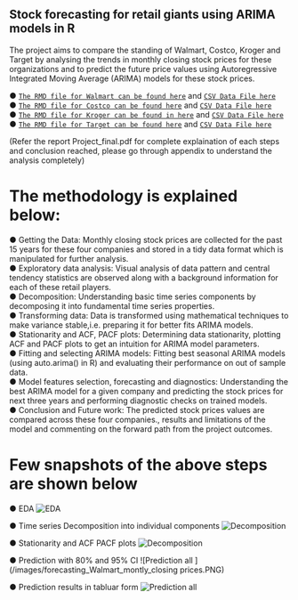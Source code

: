## Stock forecasting for retail giants using ARIMA models in R

The project aims to compare the standing of Walmart, Costco, Kroger and Target by analysing the trends in monthly closing stock prices for these
organizations and to predict the future price values using Autoregressive Integrated Moving Average (ARIMA) models for these
stock prices.


● [`The RMD file for Walmart can be found here`](time_Series_Walmart.Rmd) and [`CSV Data File here`](Walmart_data.csv) <br>
● [`The RMD file for Costco can be found here`](time_Series_Costco.Rmd) and [`CSV Data File here`](Costco_data.csv) <br>
● [`The RMD file for Kroger can be found in here`](time_Series_Kroggers.Rmd) and [`CSV Data File here`](Kroggers_data.csv) <br>
● [`The RMD file for Target can be found here`](time_Series_Target.Rmd) and [`CSV Data File here`](Target_data.csv)<br>


(Refer the report Project_final.pdf for complete explaination of each steps and conclusion reached, please go through appendix to understand the analysis completely)

# The methodology is explained below:
● Getting the Data: Monthly closing stock prices are collected for the past 15 years for these four companies and stored in a
tidy data format which is manipulated for further analysis. <br>
● Exploratory data analysis: Visual analysis of data pattern and central tendency statistics are observed along with a
background information for each of these retail players. <br>
● Decomposition: Understanding basic time series components by decomposing it into fundamental time series properties.<br>
● Transforming data: Data is transformed using mathematical techniques to make variance stable,i.e. preparing it for better
fits ARIMA models.  <br>
● Stationarity and ACF, PACF plots: Determining data stationarity, plotting ACF and PACF plots to get an intuition for ARIMA
model parameters.  <br>
● Fitting and selecting ARIMA models: Fitting best seasonal ARIMA models (using auto.arima() in R) and evaluating their
performance on out of sample data.  <br>
● Model features selection, forecasting and diagnostics: Understanding the best ARIMA model for a given company and
predicting the stock prices for next three years and performing diagnostic checks on trained models.  <br>
● Conclusion and Future work: The predicted stock prices values are compared across these four companies., results and
limitations of the model and commenting on the forward path from the project outcomes.

# Few snapshots of the above steps are shown below

● EDA
![EDA](/images/EDA.PNG)

● Time series Decomposition into individual components
![Decomposition](/images/Walmart_Time_Series_decomposition.png)

● Stationarity and ACF PACF plots
![Decomposition](/images/ACF_and_PACF_plots_for_seasonality.PNG)

● Prediction with 80% and 95% CI 
![Prediction all ](/images/forecasting_Walmart_montly_closing prices.PNG)

● Prediction results in tabluar form
![Prediction all ](/images/Stock-Market-forecasting_prediction_for_all_four.png)


